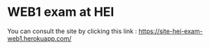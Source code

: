 # WEB1 exam at HEI
You can consult the site by clicking this link : https://site-hei-exam-web1.herokuapp.com/

